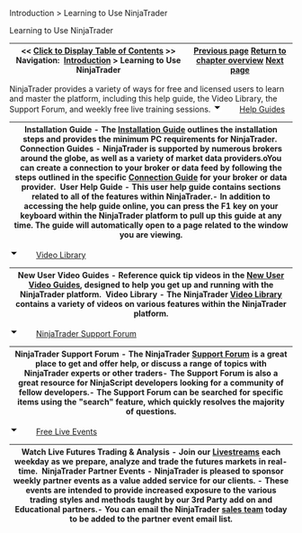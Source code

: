 ﻿
Introduction > Learning to Use NinjaTrader

Learning to Use NinjaTrader

| << [Click to Display Table of Contents](learning_to_use_ninjatrader.md) >> **Navigation:**     [Introduction](introduction-1.md) > Learning to Use NinjaTrader | [Previous page](getting_help__support-1.md) [Return to chapter overview](introduction-1.md) [Next page](using_3rd_party_add-ons-1.md) |
| --- | --- |
NinjaTrader provides a variety of ways for free and licensed users to learn and master the platform, including this help guide, the Video Library, the Support Forum, and weekly free live training sessions.
![tog_minus](tog_minus-1.gif)        [Help Guides](javascript:HMToggle('toggle','HelpGuides','HelpGuides_ICON'))

| Installation Guide - The [Installation Guide](https://support.ninjatrader.com/s/article/NinjaTrader-Desktop-Installation-Guide) outlines the installation steps and provides the minimum PC requirements for NinjaTrader.  Connection Guides - NinjaTrader is supported by numerous brokers around the globe, as well as a variety of market data providers.oYou can create a connection to your broker or data feed by following the steps outlined in the specific [Connection Guide](https://support.ninjatrader.com/s/article/Connecting-to-Your-Account-NinjaTrader-Desktop) for your broker or data provider.  User Help Guide - This user help guide contains sections related to all of the features within NinjaTrader.- In addition to accessing the help guide online, you can press the F1 key on your keyboard within the NinjaTrader platform to pull up this guide at any time. The guide will automatically open to a page related to the window you are viewing. |
| --- |
![tog_minus](tog_minus-1.gif)        [Video Library](javascript:HMToggle('toggle','VideoLibrary','VideoLibrary_ICON'))

| New User Video Guides - Reference quick tip videos in the [New User Video Guides](https://support.ninjatrader.com/s/video-guides), designed to help you get up and running with the NinjaTrader platform.  Video Library - The NinjaTrader [Video Library](https://www.youtube.com/user/NinjaTraderLLC) contains a variety of videos on various features within the NinjaTrader platform. |
| --- |
![tog_minus](tog_minus-1.gif)        [NinjaTrader Support Forum](javascript:HMToggle('toggle','productnameSupportForum','productnameSupportForum_ICON'))

| NinjaTrader Support Forum - The NinjaTrader [Support Forum](https://forum.ninjatrader.com/) is a great place to get and offer help, or discuss a range of topics with NinjaTrader experts or other traders- The Support Forum is also a great resource for NinjaScript developers looking for a community of fellow developers.- The Support Forum can be searched for specific items using the "search" feature, which quickly resolves the majority of questions. |
| --- |
![tog_minus](tog_minus-1.gif)        [Free Live Events](javascript:HMToggle('toggle','FreeLiveEvents','FreeLiveEvents_ICON'))

| Watch Live Futures Trading & Analysis - Join our [Livestreams](https://ninjatrader.com/futures/livestreams) each weekday as we prepare, analyze and trade the futures markets in real-time.  NinjaTrader Partner Events - NinjaTrader is pleased to sponsor weekly partner events as a value added service for our clients. - These events are intended to provide increased exposure to the various trading styles and methods taught by our 3rd Party add on and Educational partners.- You can email the NinjaTrader [sales team](/cdn-cgi/l/email-protection#94e7f5f8f1e7d4fafdfafef5e0e6f5f0f1e6baf7fbf9) today to be added to the partner event email list. |
| --- |

